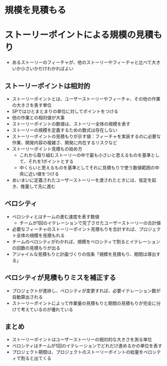 # 規模を見積もる

# ストーリーポイントによる規模の見積もり

- あるストーリーのフィーチャが、他のストーリーやフィーチャと比べて大きいか小さいかだけわかればよい

## ストーリーポイントは相対的

- ストーリーポイントとは、ユーザーストーリーやフィーチャ、その他の作業の大きさを表す単位
- SPではひとまとまりの単位に対してポイントをつける
- 他の作業との相対値が大事
- ストーリーポイントの数値は、ストーリー全体の規模を表す
- ストーリーの規模を定義するための数式は存在しない
- ストーリーポイントの見積もりが示す値：フィーチャを実装するのに必要な作業、開発内容の複雑さ、開発に内在するリスクなど
- ストーリーポイント見積もの始め方
    - これから取り組むストーリーの中で最も小さいと思えるものを基準として、それを1ポイントとする
    - 中くらいと思えるものを基準としてそれに見積もりで使う数値範囲の中央に近い値をつける
- あいまいに定義されたユーザーストーリーを渡されたときには、仮定を起き、推量して先に進む

## ベロシティ

- ベロシティとはチームの進む速度を表す数値
    - チームが1回のイテレーションで完了させたユーザーストーリーの合計値
- 必要なフィーチャのストーリーポイント見積もりを合計すれば、プロジェクト全体の規模を見積もれる
- チームのベロシティがわかれば、規模をベロシティで割るとイテレーションの回数の見積もりが出る
- アジャイルな見積もりと計画づくりの信条「規模を見積もり、期間は導出する」

## ベロシティが見積もりミスを補正する

- プロジェクトが進捗し、ベロシティが変更すれば、必要イテレーション数が自動算出される
- ストーリーポイントによって作業量の見積もりと期間の見積もりが完全に分けて考えているのが優れている

## まとめ

- ストーリーポイントはユーザーストーリーの相対的な大きさを測る単位
- ベロシティはチームが1回のイテレーションでどれだけ進めるかの単位を表す
- プロジェクト期間は、プロジェクトのストーリーポイントの総量をベロシティで割ると出てくる
